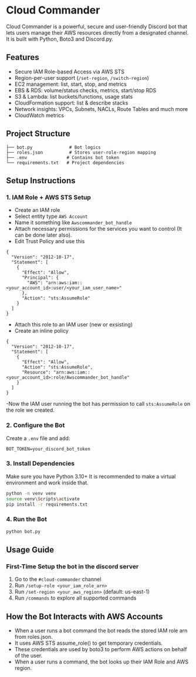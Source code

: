 # Cloud Commander

Cloud Commander is a powerful, secure and user-friendly Discord bot that lets users manage their AWS resources directly from a designated channel. It is built with Python, Boto3 and Discord.py.

## Features

- Secure IAM Role-based Access via AWS STS
- Region-per-user support (`/set-region`, `/switch-region`)
- EC2 management: list, start, stop, and metrics
- EBS & RDS: volume/status checks, metrics, start/stop RDS
- S3 & Lambda: list buckets/functions, usage stats
- CloudFormation support: list & describe stacks
- Network insights: VPCs, Subnets, NACLs, Route Tables and much more
- CloudWatch metrics

## Project Structure

```
├── bot.py              # Bot logics
├── roles.json          # Stores user-role-region mapping
├── .env               # Contains bot token
└── requirements.txt   # Project dependencies
```

## Setup Instructions

### 1. IAM Role + AWS STS Setup
- Create an IAM role
- Select entity type `AWS Account`
- Name it something like `Awscommander_bot_handle`
- Attach necessary permissions for the services you want to control (It can be done later also).
- Edit Trust Policy and use this
```
{
  "Version": "2012-10-17",
  "Statement": [
    {
      "Effect": "Allow",
      "Principal": {
        "AWS": "arn:aws:iam::<your_account_id>:user/<your_iam_user_name>"
      },
      "Action": "sts:AssumeRole"
    }
  ]
}
```
- Attach this role to an IAM user (new or exsisting)
- Create an inline policy
```
{
  "Version": "2012-10-17",
  "Statement": [
    {
      "Effect": "Allow",
      "Action": "sts:AssumeRole",
      "Resource": "arn:aws:iam::<your_account_id>:role/Awscommander_bot_handle"
    }
  ]
}
```
-Now the IAM user running the bot has permission to call `sts:AssumeRole` on the role we created.

### 2. Configure the Bot

Create a `.env` file and add:

```env
BOT_TOKEN=your_discord_bot_token
```

### 3. Install Dependencies

Make sure you have Python 3.10+
It is recommended to make a virtual environment and work inside that.
```bash
python -m venv venv
source venv\Scripts\activate
pip install -r requirements.txt
```

### 4. Run the Bot

```bash
python bot.py
```

## Usage Guide

### First-Time Setup the bot in the discord server

1. Go to the `#cloud-commander` channel
2. Run `/setup-role <your_iam_role_arn>`
3. Run `/set-region <your_aws_region>` (default: us-east-1)
4. Run `/commands` to explore all supported commands

## How the Bot Interacts with AWS Accounts
- When a user runs a bot command the bot reads the stored IAM role arn from roles.json.
- It uses AWS STS assume_role() to get temporary credentials.
- These credentials are used by boto3 to perform AWS actions on behalf of the user.
- When a user runs a command, the bot looks up their IAM Role and AWS region.

